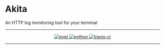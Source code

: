 # Akita

An HTTP log monitoring tool for your terminal

---

<p align="center">
  <a href="https://pypi.python.org/pypi/akita/">
    <img alt="pypi" src="https://img.shields.io/pypi/v/akita.svg?label=version"/>
  </a>
  <a href="https://pypi.python.org/pypi/akita/">
    <img alt="python" src="https://img.shields.io/badge/python-3.4+-blue.svg"/>
  </a>
  <a href="https://travis-ci.org/michael-lazar/akita">
    <img alt="travis-ci" src="https://travis-ci.org/michael-lazar/akita.svg?branch=master"/>
  </a>
</p>

---